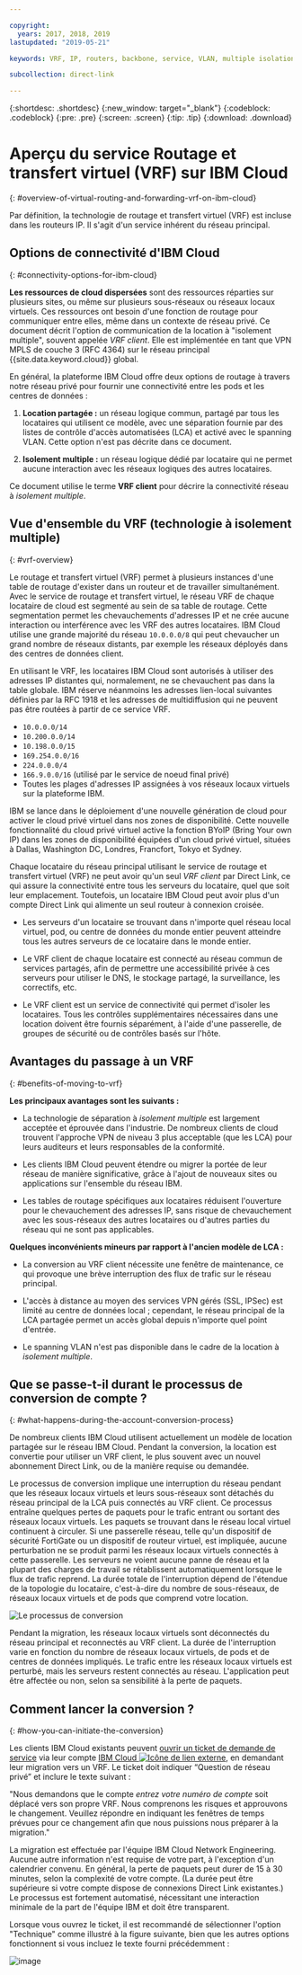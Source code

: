 ```yaml
---

copyright:
  years: 2017, 2018, 2019
lastupdated: "2019-05-21"

keywords: VRF, IP, routers, backbone, service, VLAN, multiple isolation, tenant, tenancy, datacenters, data, center, shared tenancy, private endpoint, Customer VRF, Private Network Question, support, ticket

subcollection: direct-link

---
```


{:shortdesc: .shortdesc}
{:new_window: target="_blank"}
{:codeblock: .codeblock}
{:pre: .pre}
{:screen: .screen}
{:tip: .tip}
{:download: .download}

# Aperçu du service Routage et transfert virtuel (VRF) sur IBM Cloud
{: #overview-of-virtual-routing-and-forwarding-vrf-on-ibm-cloud}

Par définition, la technologie de routage et transfert virtuel (VRF) est incluse dans les routeurs IP. Il s'agit d'un service inhérent du réseau principal.

## Options de connectivité d'IBM Cloud
{: #connectivity-options-for-ibm-cloud}

**Les ressources de cloud dispersées** sont des ressources réparties sur plusieurs sites, ou même sur plusieurs sous-réseaux ou réseaux locaux virtuels. Ces ressources ont besoin d'une fonction de routage pour communiquer entre elles, même dans un contexte de réseau privé. Ce document décrit l'option de communication de la location à "isolement multiple", souvent appelée _VRF client_. Elle est implémentée en tant que VPN MPLS de couche 3 (RFC 4364) sur le réseau principal {{site.data.keyword.cloud}} global.

En général, la plateforme IBM Cloud offre deux options de routage à travers notre réseau privé pour fournir une connectivité entre les pods et les centres de données :

1. **Location partagée :** un réseau logique commun, partagé par tous les locataires qui utilisent ce modèle, avec une séparation fournie par des listes de contrôle d'accès automatisées (LCA) et activé avec le spanning VLAN. Cette option n'est pas décrite dans ce document.

2. **Isolement multiple :** un réseau logique dédié par locataire qui ne permet aucune interaction avec les réseaux logiques des autres locataires.  

Ce document utilise le terme **VRF client** pour décrire la connectivité réseau à _isolement multiple_.

## Vue d'ensemble du VRF (technologie à isolement multiple)
{: #vrf-overview}

Le routage et transfert virtuel (VRF) permet à plusieurs instances d'une table de routage d'exister dans un routeur et de travailler simultanément. Avec le service de routage et transfert virtuel, le réseau VRF de chaque locataire de cloud est segmenté au sein de sa table de routage. Cette segmentation permet les chevauchements d'adresses IP et ne crée aucune interaction ou interférence avec les VRF des autres locataires. IBM Cloud utilise une grande majorité du réseau `10.0.0.0/8` qui peut chevaucher un grand nombre de réseaux distants, par exemple les réseaux déployés dans des centres de données client.

En utilisant le VRF, les locataires IBM Cloud sont autorisés à utiliser des adresses IP distantes qui, normalement, ne se chevauchent pas dans la table globale. IBM réserve néanmoins les adresses lien-local suivantes définies par la RFC 1918 et les adresses de multidiffusion qui ne peuvent pas être routées à partir de ce service VRF.

* `10.0.0.0/14`
* `10.200.0.0/14`
* `10.198.0.0/15`
* `169.254.0.0/16`
* `224.0.0.0/4`
* `166.9.0.0/16` (utilisé par le service de noeud final privé)
* Toutes les plages d'adresses IP assignées à vos réseaux locaux virtuels sur la plateforme IBM.

IBM se lance dans le déploiement d'une nouvelle génération de cloud pour activer le cloud privé virtuel dans nos zones de disponibilité. Cette nouvelle fonctionnalité du cloud privé virtuel active la fonction BYoIP (Bring Your own IP) dans les zones de disponibilité équipées d'un cloud privé virtuel, situées à Dallas, Washington DC, Londres, Francfort, Tokyo et Sydney.

Chaque locataire du réseau principal utilisant le service de routage et transfert virtuel (VRF) ne peut avoir qu'un seul _VRF client_ par Direct Link, ce qui assure la connectivité entre tous les serveurs du locataire, quel que soit leur emplacement. Toutefois, un locataire IBM Cloud peut avoir plus d'un compte Direct Link qui alimente un seul routeur à connexion croisée.  

* Les serveurs d'un locataire se trouvant dans n'importe quel réseau local virtuel, pod, ou centre de données du monde entier peuvent atteindre tous les autres serveurs de ce locataire dans le monde entier.

* Le VRF client de chaque locataire est connecté au réseau commun de services partagés, afin de permettre une accessibilité privée à ces serveurs pour utiliser le DNS, le stockage partagé, la surveillance, les correctifs, etc.

* Le VRF client est un service de connectivité qui permet d'isoler les locataires. Tous les contrôles supplémentaires nécessaires dans une location doivent être fournis séparément, à l'aide d'une passerelle, de groupes de sécurité ou de contrôles basés sur l'hôte.

## Avantages du passage à un VRF
{: #benefits-of-moving-to-vrf}

**Les principaux avantages sont les suivants :**

* La technologie de séparation à _isolement multiple_ est largement acceptée et éprouvée dans l'industrie. De nombreux clients de cloud trouvent l'approche VPN de niveau 3 plus acceptable (que les LCA) pour leurs auditeurs et leurs responsables de la conformité.   

* Les clients IBM Cloud peuvent étendre ou migrer la portée de leur réseau de manière significative, grâce à l'ajout de nouveaux sites ou applications sur l'ensemble du réseau IBM.

* Les tables de routage spécifiques aux locataires réduisent l'ouverture pour le chevauchement des adresses IP, sans risque de chevauchement avec les sous-réseaux des autres locataires ou d'autres parties du réseau qui ne sont pas applicables.

**Quelques inconvénients mineurs par rapport à l'ancien modèle de LCA :**  

* La conversion au VRF client nécessite une fenêtre de maintenance, ce qui provoque une brève interruption des flux de trafic sur le réseau principal.

* L'accès à distance au moyen des services VPN gérés (SSL, IPSec) est limité au centre de données local ; cependant, le réseau principal de la LCA partagée permet un accès global depuis n'importe quel point d'entrée.

* Le spanning VLAN n'est pas disponible dans le cadre de la location à _isolement multiple_.

## Que se passe-t-il durant le processus de conversion de compte ?
{: #what-happens-during-the-account-conversion-process}

De nombreux clients IBM Cloud utilisent actuellement un modèle de location partagée sur le réseau IBM Cloud. Pendant la conversion, la location est convertie pour utiliser un VRF client, le plus souvent avec un nouvel abonnement Direct Link, ou de la manière requise ou demandée.  

Le processus de conversion implique une interruption du réseau pendant que les réseaux locaux virtuels et leurs sous-réseaux sont détachés du réseau principal de la LCA puis connectés au VRF client. Ce processus entraîne quelques pertes de paquets pour le trafic entrant ou sortant des réseaux locaux virtuels. Les paquets se trouvant dans le réseau local virtuel continuent à circuler. Si une passerelle réseau, telle qu'un dispositif de sécurité FortiGate ou un dispositif de routeur virtuel, est impliquée, aucune perturbation ne se produit parmi les réseaux locaux virtuels connectés à cette passerelle. Les serveurs ne voient aucune panne de réseau et la plupart des charges de travail se rétablissent automatiquement lorsque le flux de trafic reprend. La durée totale de l'interruption dépend de l'étendue de la topologie du locataire, c'est-à-dire du nombre de sous-réseaux, de réseaux locaux virtuels et de pods que comprend votre location.

![Le processus de conversion](/images/vrf-on-ibm-cloud.png)

Pendant la migration, les réseaux locaux virtuels sont déconnectés du réseau principal et reconnectés au VRF client.  La durée de l'interruption varie en fonction du nombre de réseaux locaux virtuels, de pods et de centres de données impliqués. Le trafic entre les réseaux locaux virtuels est perturbé, mais les serveurs restent connectés au réseau. L'application peut être affectée ou non, selon sa sensibilité à la perte de paquets.

## Comment lancer la conversion ?
{: #how-you-can-initiate-the-conversion}

Les clients IBM Cloud existants peuvent [ouvrir un ticket de demande de service](https://cloud.ibm.com/unifiedsupport/cases/add) via leur compte [IBM Cloud ![Icône de lien externe](../../icons/launch-glyph.svg "Icône de lien externe")]( https://cloud.ibm.com/unifiedsupport/cases/add), en demandant leur migration vers un VRF. Le ticket doit indiquer “Question de réseau privé” et inclure le texte suivant :

"Nous demandons que le compte _entrez votre numéro de compte_ soit déplacé vers son propre VRF. Nous comprenons les risques et approuvons le changement. Veuillez répondre en indiquant les fenêtres de temps prévues pour ce changement afin que nous puissions nous préparer à la migration."

La migration est effectuée par l'équipe IBM Cloud Network Engineering. Aucune autre information n'est requise de votre part, à l'exception d'un calendrier convenu. En général, la perte de paquets peut durer de 15 à 30 minutes, selon la complexité de votre compte. (La durée peut être supérieure si votre compte dispose de connexions Direct Link existantes.) Le processus est fortement automatisé, nécessitant une interaction minimale de la part de l'équipe IBM et doit être transparent.

Lorsque vous ouvrez le ticket, il est recommandé de sélectionner l'option "Technique" comme illustré à la figure suivante, bien que les autres options fonctionnent si vous incluez le texte fourni précédemment :

![image](https://media.github.ibm.com/user/11495/files/4474c300-4bd9-11e9-9bc7-d6242d7997e9)
